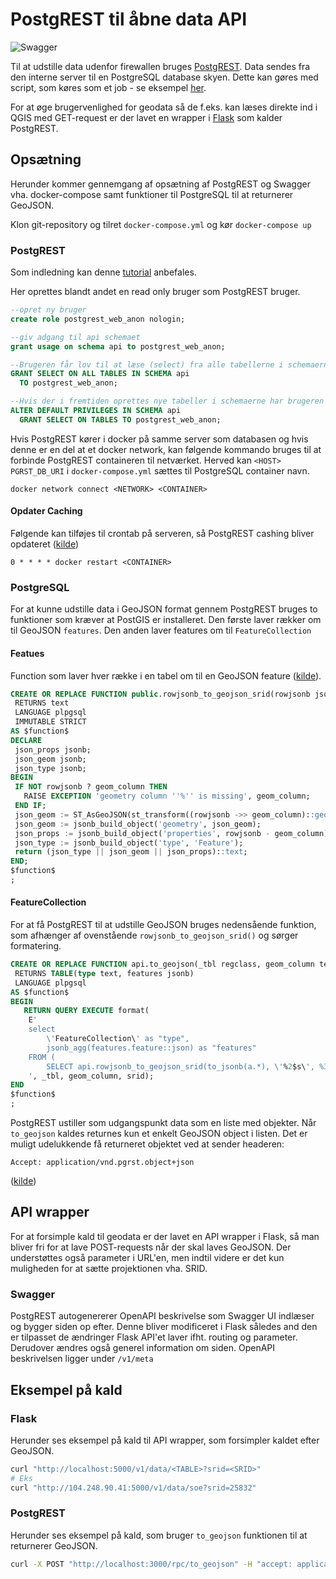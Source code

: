 # PostgREST til åbne data API
![Swagger](https://user-images.githubusercontent.com/7534153/57377665-4a336180-71a3-11e9-8491-685008318867.PNG)

Til at udstille data udenfor firewallen bruges [PostgREST](http://postgrest.org/en/latest/). Data sendes fra den interne server til en PostgreSQL database skyen. Dette kan gøres med script, som køres som et job - se eksempel [her](https://github.com/frederiksberg/automation-scripts/blob/master/Python/api/transfer_tables.py). 

For at øge brugervenlighed for geodata så de f.eks. kan læses direkte ind i QGIS med GET-request er der lavet en wrapper i [Flask](http://flask.pocoo.org/docs/1.0/api/) som kalder PostgREST. 

## Opsætning
Herunder kommer gennemgang af opsætning af PostgREST og Swagger vha. docker-compose samt funktioner til PostgreSQL til at returnerer GeoJSON.

Klon git-repository og tilret `docker-compose.yml` og kør `docker-compose up`


### PostgREST
Som indledning kan denne  [tutorial](http://postgrest.org/en/latest/tutorials/tut0.html) anbefales. 

Her oprettes blandt andet en read only bruger som PostgREST bruger.
```sql
--opret ny bruger
create role postgrest_web_anon nologin;

--giv adgang til api schemaet
grant usage on schema api to postgrest_web_anon;

--Brugeren får lov til at læse (select) fra alle tabellerne i schemaerne
GRANT SELECT ON ALL TABLES IN SCHEMA api 
  TO postgrest_web_anon;

--Hvis der i fremtiden oprettes nye tabeller i schemaerne har brugeren også adgang til dem
ALTER DEFAULT PRIVILEGES IN SCHEMA api
  GRANT SELECT ON TABLES TO postgrest_web_anon;

```

Hvis PostgREST kører i docker på samme server som databasen og hvis denne er en del at et docker network, kan følgende kommando bruges til at forbinde PostgREST containeren til netværket. Herved kan `<HOST>` `PGRST_DB_URI` i  `docker-compose.yml` sættes til PostgreSQL container navn.  

`docker network connect <NETWORK> <CONTAINER>`



#### Opdater Caching
Følgende kan tilføjes til crontab på serveren, så PostgREST cashing bliver opdateret ([kilde](http://postgrest.org/en/latest/admin.html#schema-reloading))

`0 * * * * docker restart <CONTAINER>`

### PostgreSQL 
For at kunne udstille data i GeoJSON format gennem PostgREST bruges to funktioner som kræver at PostGIS er installeret. Den første laver rækker om til GeoJSON `features`. Den anden laver features om til `FeatureCollection`

#### Featues
Function som laver hver række i en tabel om til en GeoJSON feature ([kilde](http://blog.cleverelephant.ca/2019/03/geojson.html)). 
```sql
CREATE OR REPLACE FUNCTION public.rowjsonb_to_geojson_srid(rowjsonb jsonb, geom_column text DEFAULT 'geom'::text, srid integer DEFAULT 4326)
 RETURNS text
 LANGUAGE plpgsql
 IMMUTABLE STRICT
AS $function$
DECLARE 
 json_props jsonb;
 json_geom jsonb;
 json_type jsonb;
BEGIN
 IF NOT rowjsonb ? geom_column THEN
   RAISE EXCEPTION 'geometry column ''%'' is missing', geom_column;
 END IF;
 json_geom := ST_AsGeoJSON(st_transform((rowjsonb ->> geom_column)::geometry, srid))::jsonb;
 json_geom := jsonb_build_object('geometry', json_geom);
 json_props := jsonb_build_object('properties', rowjsonb - geom_column);
 json_type := jsonb_build_object('type', 'Feature');
 return (json_type || json_geom || json_props)::text;
END; 
$function$
;
```

#### FeatureCollection
For at få PostgREST til at udstille  GeoJSON bruges nedensående funktion, som afhænger af ovenstående `rowjsonb_to_geojson_srid()` og sørger formatering.

```sql
CREATE OR REPLACE FUNCTION api.to_geojson(_tbl regclass, geom_column text DEFAULT 'geom'::text, srid integer DEFAULT 4326)
 RETURNS TABLE(type text, features jsonb)
 LANGUAGE plpgsql
AS $function$
BEGIN
   RETURN QUERY EXECUTE format(
   	E'
	select
	    \'FeatureCollection\' as "type",
		jsonb_agg(features.feature::json) as "features"
	FROM (
		SELECT api.rowjsonb_to_geojson_srid(to_jsonb(a.*), \'%2$s\', %3$s) feature FROM %1$s a) as features;
	', _tbl, geom_column, srid);
END
$function$
;
```
PostgREST ustiller som udgangspunkt data som en liste med objekter. Når `to_geojson` kaldes returnes kun et enkelt GeoJSON object i listen. Det er muligt udelukkende få returneret objektet ved at sender headeren: 

`Accept: application/vnd.pgrst.object+json`

 ([kilde](http://postgrest.org/en/latest/api.html?highlight=list%20of%20objects#singular-or-plural))

## API wrapper
For at forsimple kald til geodata er der lavet en API wrapper i Flask, så man bliver fri for at lave POST-requests når der skal laves GeoJSON. Der understøttes også parameter i URL'en, men indtil videre er det kun muligheden for at sætte projektionen vha. SRID.

### Swagger
PostgREST autogenererer OpenAPI beskrivelse som Swagger UI indlæser og bygger siden op efter. Denne bliver modificeret i Flask således and den er tilpasset de ændringer Flask API'et laver ifht. routing og parameter. Derudover ændres også generel information om siden. OpenAPI beskrivelsen ligger under `/v1/meta`

## Eksempel på kald

### Flask
Herunder ses eksempel på kald til API wrapper, som forsimpler kaldet efter GeoJSON.
```bash
curl "http://localhost:5000/v1/data/<TABLE>?srid=<SRID>"
# Eks
curl "http://104.248.90.41:5000/v1/data/soe?srid=25832"
```

### PostgREST
Herunder ses eksempel på kald, som bruger `to_geojson` funktionen til at returnerer GeoJSON.
```bash
curl -X POST "http://localhost:3000/rpc/to_geojson" -H "accept: application/json" -H "Content-Type: application/json" -d "{ \"srid\": 4326, \"_tbl\": \"YOURTABLE\", \"geom_column\": \"GEOM_COLUMN\"}"
```

